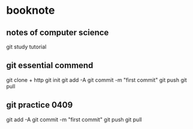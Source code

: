 # booknote
## notes of  computer science
git study tutorial 
## git essential commend
git clone + http
git init 
git add -A
git commit -m "first commit"
git push
git pull
## git practice 0409
git add -A
git commit -m "first commit"
git push 
git pull

